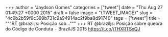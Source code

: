 
+++
author = "Jaydson Gomes"
categories = ["tweet"]
date = "Thu Aug 27 01:49:27 +0000 2015"
draft = false
image = "{TWEET_IMAGE}"
slug = "4c9b2b59f9c399b731c9a94914ac2f9ba8d91740"
tags = ["tweet"]
title = """RT @braziljs: Posição sob..."""
+++
RT @braziljs: Posição sobre quebra do Código de Conduta  -  BrazilJS 2015 https://t.co/jTHXRTSxQJ
